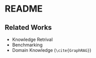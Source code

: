 # README
## Related Works
- Knowledge Retrival
- Benchmarking
- Domain Knowledge (`\cite{GraphRAG}`)
